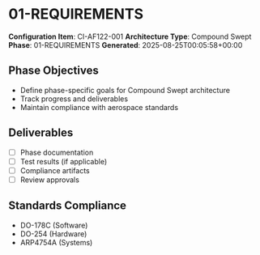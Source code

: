 # 01-REQUIREMENTS

**Configuration Item**: CI-AF122-001
**Architecture Type**: Compound Swept
**Phase**: 01-REQUIREMENTS
**Generated**: 2025-08-25T00:05:58+00:00

## Phase Objectives
- Define phase-specific goals for Compound Swept architecture
- Track progress and deliverables
- Maintain compliance with aerospace standards

## Deliverables
- [ ] Phase documentation
- [ ] Test results (if applicable)
- [ ] Compliance artifacts
- [ ] Review approvals

## Standards Compliance
- DO-178C (Software)
- DO-254 (Hardware)
- ARP4754A (Systems)
